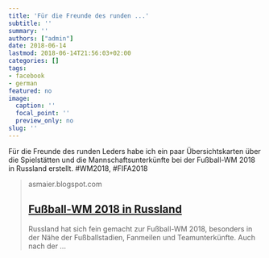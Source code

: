 ```yaml
---
title: 'Für die Freunde des runden ...'
subtitle: ''
summary: ''
authors: ["admin"]
date: 2018-06-14
lastmod: 2018-06-14T21:56:03+02:00
categories: []
tags:
- facebook
- german
featured: no
image:
  caption: ''
  focal_point: ''
  preview_only: no
slug: ''
---
```

Für die Freunde des runden Leders habe ich ein paar Übersichtskarten über die Spielstätten und die Mannschaftsunterkünfte bei der Fußball-WM 2018 in Russland erstellt. #WM2018, #FIFA2018
> asmaier.blogspot.com
> ## [Fußball-WM 2018 in Russland ](https://asmaier.blogspot.com/2018/06/fuball-wm-2018-in-russland.html)
>
> Russland hat sich fein gemacht zur Fußball-WM 2018, besonders in der Nähe der Fußballstadien, Fanmeilen und Teamunterkünfte. Auch nach der ...



